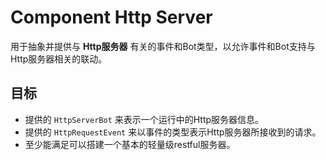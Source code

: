# Component Http Server

用于抽象并提供与 **Http服务器** 有关的事件和Bot类型，以允许事件和Bot支持与Http服务器相关的联动。


## 目标
- 提供的 `HttpServerBot` 来表示一个运行中的Http服务器信息。
- 提供的 `HttpRequestEvent` 来以事件的类型表示Http服务器所接收到的请求。
- 至少能满足可以搭建一个基本的轻量级restful服务器。

